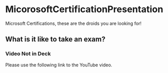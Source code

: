 # MicorosoftCertificationPresentation
Microsoft Certifications, these are the droids you are looking for! 

## What is it like to take an exam?
### Video Not in Deck
Please use the following link to the YouTube video.
